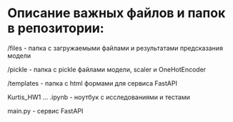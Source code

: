# Описание важных файлов и папок в репозитории:
/files - папка с загружаемыми файлами и результатами предсказания модели

/pickle - папка с pickle файлами модели, scaler и OneHotEncoder

/templates - папка с html формами для сервиса FastAPI



Kurtis_HW1 ... .ipynb - ноутбук с исследованиями и тестами

main.py - сервис FastAPI


